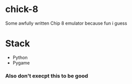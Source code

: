 # chick-8
Some awfully written Chip 8 emulator because fun i guess

# Stack
* Python
* Pygame

### Also don't execpt this to be good
